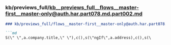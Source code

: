 ### kb/previews_full/kb__previews_full__flows__master-first__master-only@auth.har.part078.md.part002.md

```md
### kb/previews_full/flows__master-first__master-only@auth.har.part078.md (part 002)

```md
S(\" \",a.company.title,\" \"),c(),s(\"ngIf\",a.address),c(),s(\
```

```

```
